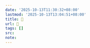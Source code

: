 ```yaml
---
date: '2025-10-13T11:30:32+08:00'
lastmod: '2025-10-13T13:04:51+08:00'
title: 󰦍
url: 󰦍
tags: []
src:
note:
---
```

